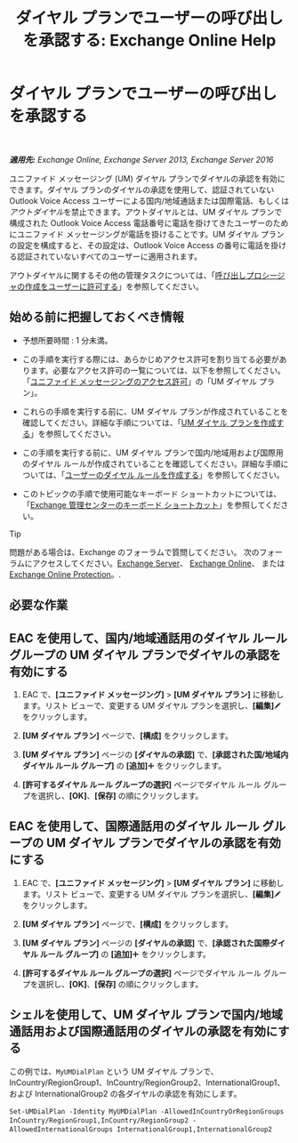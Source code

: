 ﻿---
title: 'ダイヤル プランでユーザーの呼び出しを承認する: Exchange Online Help'
TOCTitle: ダイヤル プランでユーザーの呼び出しを承認する
ms:assetid: 7c7fd0c4-4001-408e-b352-c49bac9f78cc
ms:mtpsurl: https://technet.microsoft.com/ja-jp/library/Bb691175(v=EXCHG.150)
ms:contentKeyID: 51407549
ms.date: 05/22/2018
mtps_version: v=EXCHG.150
ms.translationtype: HT
---

# ダイヤル プランでユーザーの呼び出しを承認する

 

_**適用先:** Exchange Online, Exchange Server 2013, Exchange Server 2016_

ユニファイド メッセージング (UM) ダイヤル プランでダイヤルの承認を有効にできます。ダイヤル プランのダイヤルの承認を使用して、認証されていない Outlook Voice Access ユーザーによる国内/地域通話または国際電話、もしくは*アウトダイヤル*を禁止できます。アウトダイヤルとは、UM ダイヤル プランで構成された Outlook Voice Access 電話番号に電話を掛けてきたユーザーのためにユニファイド メッセージングが電話を掛けることです。UM ダイヤル プランの設定を構成すると、その設定は、Outlook Voice Access の番号に電話を掛ける認証されていないすべてのユーザーに適用されます。

アウトダイヤルに関するその他の管理タスクについては、「[呼び出しプロシージャの作成をユーザーに許可する](allowing-users-to-make-calls-procedures-exchange-2013-help.md)」を参照してください。

## 始める前に把握しておくべき情報

  - 予想所要時間 : 1 分未満。

  - この手順を実行する際には、あらかじめアクセス許可を割り当てる必要があります。必要なアクセス許可の一覧については、以下を参照してください。「[ユニファイド メッセージングのアクセス許可](unified-messaging-permissions-exchange-2013-help.md)」の「UM ダイヤル プラン」。

  - これらの手順を実行する前に、UM ダイヤル プランが作成されていることを確認してください。詳細な手順については、「[UM ダイヤル プランを作成する](create-a-um-dial-plan-exchange-2013-help.md)」を参照してください。

  - この手順を実行する前に、UM ダイヤル プランで国内/地域用および国際用のダイヤル ルールが作成されていることを確認してください。詳細な手順については、「[ユーザーのダイヤル ルールを作成する](create-dialing-rules-for-users-exchange-2013-help.md)」を参照してください。

  - このトピックの手順で使用可能なキーボード ショートカットについては、「[Exchange 管理センターのキーボード ショートカット](keyboard-shortcuts-in-the-exchange-admin-center-exchange-online-protection-help.md)」を参照してください。


> [!TIP]
> 問題がある場合は、Exchange のフォーラムで質問してください。 次のフォーラムにアクセスしてください。<A href="https://go.microsoft.com/fwlink/p/?linkid=60612">Exchange Server</A>、 <A href="https://go.microsoft.com/fwlink/p/?linkid=267542">Exchange Online</A>、 または <A href="https://go.microsoft.com/fwlink/p/?linkid=285351">Exchange Online Protection</A>。.



## 必要な作業

## EAC を使用して、国内/地域通話用のダイヤル ルール グループの UM ダイヤル プランでダイヤルの承認を有効にする

1.  EAC で、**\[ユニファイド メッセージング\]** \> **\[UM ダイヤル プラン\]** に移動します。リスト ビューで、変更する UM ダイヤル プランを選択し、**\[編集\]**![編集アイコン](images/Bb124582.6f53ccb2-1f13-4c02-bea0-30690e6ea71d(EXCHG.150).gif "編集アイコン") をクリックします。

2.  **\[UM ダイヤル プラン\]** ページで、**\[構成\]** をクリックします。

3.  **\[UM ダイヤル プラン\]** ページの **\[ダイヤルの承認\]** で、**\[承認された国/地域内ダイヤル ルール グループ\]** の **\[追加\]**![\[追加\] アイコン](images/JJ218640.c1e75329-d6d7-4073-a27d-498590bbb558(EXCHG.150).gif "[追加] アイコン") をクリックします。

4.  **\[許可するダイヤル ルール グループの選択\]** ページでダイヤル ルール グループを選択し、**\[OK\]**、**\[保存\]** の順にクリックします。

## EAC を使用して、国際通話用のダイヤル ルール グループの UM ダイヤル プランでダイヤルの承認を有効にする

1.  EAC で、**\[ユニファイド メッセージング\]** \> **\[UM ダイヤル プラン\]** に移動します。リスト ビューで、変更する UM ダイヤル プランを選択し、**\[編集\]**![編集アイコン](images/Bb124582.6f53ccb2-1f13-4c02-bea0-30690e6ea71d(EXCHG.150).gif "編集アイコン") をクリックします。

2.  **\[UM ダイヤル プラン\]** ページで、**\[構成\]** をクリックします。

3.  **\[UM ダイヤル プラン\]** ページの **\[ダイヤルの承認\]** で、**\[承認された国際ダイヤル ルール グループ\]** の **\[追加\]**![\[追加\] アイコン](images/JJ218640.c1e75329-d6d7-4073-a27d-498590bbb558(EXCHG.150).gif "[追加] アイコン") をクリックします。

4.  **\[許可するダイヤル ルール グループの選択\]** ページでダイヤル ルール グループを選択し、**\[OK\]**、**\[保存\]** の順にクリックします。

## シェルを使用して、UM ダイヤル プランで国内/地域通話用および国際通話用のダイヤルの承認を有効にする

この例では、`MyUMDialPlan` という UM ダイヤル プランで、InCountry/RegionGroup1、InCountry/RegionGroup2、InternationalGroup1、および InternationalGroup2 の各ダイヤルの承認を有効にします。

    Set-UMDialPlan -Identity MyUMDialPlan -AllowedInCountryOrRegionGroups InCountry/RegionGroup1,InCountry/RegionGroup2 -AllowedInternationalGroups InternationalGroup1,InternationalGroup2

